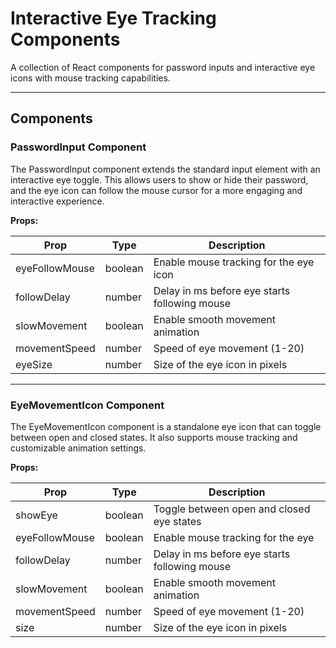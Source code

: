 # Interactive Eye Tracking Components

A collection of React components for password inputs and interactive eye icons with mouse tracking capabilities.

---

## Components

### PasswordInput Component

The PasswordInput component extends the standard input element with an interactive eye toggle. This allows users to show or hide their password, and the eye icon can follow the mouse cursor for a more engaging and interactive experience.

**Props:**

| Prop           | Type      | Description                                   |
| -------------- | --------- | --------------------------------------------- |
| eyeFollowMouse | boolean   | Enable mouse tracking for the eye icon        |
| followDelay    | number    | Delay in ms before eye starts following mouse |
| slowMovement   | boolean   | Enable smooth movement animation              |
| movementSpeed  | number    | Speed of eye movement (1-20)                  |
| eyeSize        | number    | Size of the eye icon in pixels                |

---

### EyeMovementIcon Component

The EyeMovementIcon component is a standalone eye icon that can toggle between open and closed states. It also supports mouse tracking and customizable animation settings.

**Props:**

| Prop           | Type      | Description                                   |
| -------------- | --------- | --------------------------------------------- |
| showEye        | boolean   | Toggle between open and closed eye states     |
| eyeFollowMouse | boolean   | Enable mouse tracking for the eye             |
| followDelay    | number    | Delay in ms before eye starts following mouse |
| slowMovement   | boolean   | Enable smooth movement animation              |
| movementSpeed  | number    | Speed of eye movement (1-20)                  |
| size           | number    | Size of the eye icon in pixels                |

